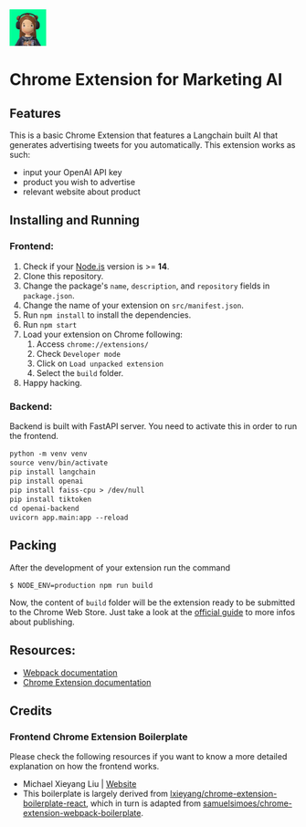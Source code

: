 <img src="src/assets/img/e7ad1921392c6cf96abb.png" width="64"/>

# Chrome Extension for Marketing AI

## Features

This is a basic Chrome Extension that features a Langchain built AI that generates advertising tweets for you automatically.
This extension works as such:

- input your OpenAI API key
- product you wish to advertise
- relevant website about product

## Installing and Running

### Frontend:

1. Check if your [Node.js](https://nodejs.org/) version is >= **14**.
2. Clone this repository.
3. Change the package's `name`, `description`, and `repository` fields in `package.json`.
4. Change the name of your extension on `src/manifest.json`.
5. Run `npm install` to install the dependencies.
6. Run `npm start`
7. Load your extension on Chrome following:
   1. Access `chrome://extensions/`
   2. Check `Developer mode`
   3. Click on `Load unpacked extension`
   4. Select the `build` folder.
8. Happy hacking.

### Backend:

Backend is built with FastAPI server. You need to activate this in order to run the frontend.

```
python -m venv venv
source venv/bin/activate
pip install langchain
pip install openai
pip install faiss-cpu > /dev/null
pip install tiktoken
cd openai-backend
uvicorn app.main:app --reload

```

## Packing

After the development of your extension run the command

```
$ NODE_ENV=production npm run build
```

Now, the content of `build` folder will be the extension ready to be submitted to the Chrome Web Store. Just take a look at the [official guide](https://developer.chrome.com/webstore/publish) to more infos about publishing.

## Resources:

- [Webpack documentation](https://webpack.js.org/concepts/)
- [Chrome Extension documentation](https://developer.chrome.com/extensions/getstarted)

## Credits

### Frontend Chrome Extension Boilerplate

Please check the following resources if you want to know a more detailed explanation on how the frontend works.

- Michael Xieyang Liu | [Website](https://lxieyang.github.io)
- This boilerplate is largely derived from [lxieyang/chrome-extension-boilerplate-react](https://github.com/lxieyang/chrome-extension-boilerplate-react), which in turn is adapted from [samuelsimoes/chrome-extension-webpack-boilerplate](https://github.com/samuelsimoes/chrome-extension-webpack-boilerplate).
